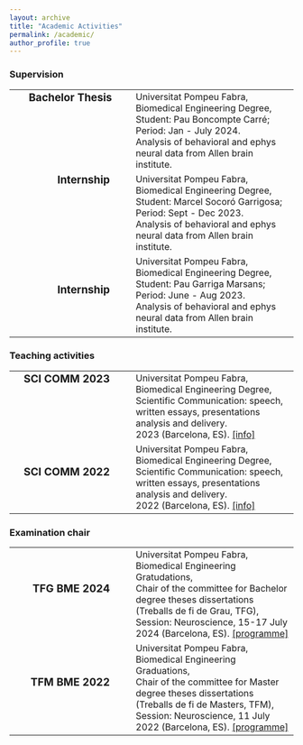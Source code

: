 ```yaml
---
layout: archive
title: "Academic Activities"
permalink: /academic/
author_profile: true
--- 
```



<h3>Supervision</h3>
<table style="border:none !important;">
 <tr style="border:none !important; vertical-align:top !important; text-align: top !important">
 <td style="border:none !important; text-align:center !important; width:200px !important"><h3 style="margin-top:0 !important">Bachelor Thesis</h3></td>
 <td style="border:none !important;">Universitat Pompeu Fabra, Biomedical Engineering Degree, <br/>Student: Pau Boncompte Carré; Period: Jan - July 2024.<br/>
  Analysis of behavioral and ephys neural data from Allen brain institute.
 </td>
</tr>
<tr style="border:none !important; vertical-align:top !important; text-align: top !important">
 <td style="border:none !important; text-align:right !important; width:200px !important"><h3 style="margin-top:0 !important; padding-right:30px">Internship</h3></td>
 <td style="border:none !important;">Universitat Pompeu Fabra, Biomedical Engineering Degree, <br/>Student: Marcel Socoró Garrigosa; Period: Sept - Dec 2023.<br/>
  Analysis of behavioral and ephys neural data from Allen brain institute.
 </td>
</tr>
 <tr style="border:none !important;">
 <td style="border:none !important; text-align:right !important; width:200px !important"><h3 style="margin-top:0 !important; padding-right:30px">Internship</h3></td>
 <td style="border:none !important;">Universitat Pompeu Fabra, Biomedical Engineering Degree, <br/>Student: Pau Garriga Marsans; Period: June - Aug 2023.<br/>
  Analysis of behavioral and ephys neural data from Allen brain institute.
 </td>
</tr> 
</table>

<h3>Teaching activities</h3>
<table style="border:none !important;">
<tr style="border:none !important; vertical-align:top !important; text-align: top !important">
 <td style="border:none !important; text-align:right !important; width:200px !important"><h3 style="margin-top:0 !important; padding-right:30px">SCI COMM 2023</h3></td>
 <td style="border:none !important;">Universitat Pompeu Fabra, Biomedical Engineering Degree, <br/>Scientific Communication: speech, written essays, presentations analysis and delivery. <br/>2023 (Barcelona, ES). <a href="https://aulaglobal.upf.edu/course/info.php?id=56148&lang=en" target="_blank">[info]</a>
 </td>
</tr>
 <tr style="border:none !important;">
 <td style="border:none !important; text-align:right !important; width:200px !important"><h3 style="margin-top:0 !important; padding-right:30px">SCI COMM 2022</h3></td>
 <td style="border:none !important;">Universitat Pompeu Fabra, Biomedical Engineering Degree, <br/>Scientific Communication: speech, written essays, presentations analysis and delivery. <br/>2022 (Barcelona, ES). <a href="https://aulaglobal.upf.edu/course/info.php?id=56148&lang=en" target="_blank">[info]</a>
 </td>
</tr> 
</table>

<h3>Examination chair</h3>
<table style="border:none !important;">
<tr style="border:none !important;">
 <td style="border:none !important; text-align:right !important; width:200px !important"><h3 style="margin-top:0 !important; padding-right:30px">TFG BME 2024</h3></td>
 <td style="border:none !important;">Universitat Pompeu Fabra, Biomedical Engineering Gratudations, <br/>Chair of the committee for Bachelor degree theses dissertations  (Treballs de fi de Grau, TFG), <br/>Session: Neuroscience, 15-17 July 2024 (Barcelona, ES). <a href="/abstracts/Programme-UPF-BME-2024.pdf" type="application/pdf" target="_blank">[programme]</a>
 </td>
</tr>
 <tr style="border:none !important;">
 <td style="border:none !important; text-align:right !important; width:200px !important"><h3 style="margin-top:0 !important; padding-right:30px">TFM BME 2022</h3></td>
 <td style="border:none !important;">Universitat Pompeu Fabra, Biomedical Engineering Graduations, <br/>Chair of the committee for Master degree theses dissertations (Treballs de fi de Masters, TFM), <br/>Session: Neuroscience, 11 July 2022 (Barcelona, ES). <a href="/abstracts/Programme-UPF-BME-2024.pdf" type="application/pdf" target="_blank">[programme]</a>
 </td>
</tr>
</table>
